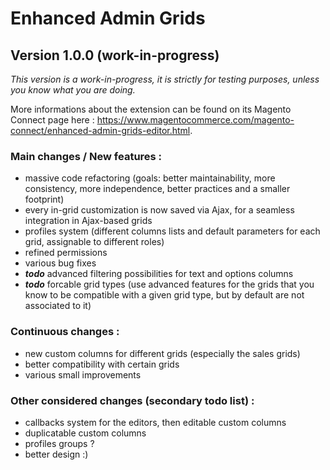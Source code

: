 # Enhanced Admin Grids
## Version 1.0.0 (work-in-progress)

_This version is a work-in-progress, it is strictly for testing purposes, unless you know what you are doing._

More informations about the extension can be found on its Magento Connect page here : https://www.magentocommerce.com/magento-connect/enhanced-admin-grids-editor.html.

### Main changes / New features :
- massive code refactoring (goals: better maintainability, more consistency, more independence, better practices and a smaller footprint)
- every in-grid customization is now saved via Ajax, for a seamless integration in Ajax-based grids
- profiles system (different columns lists and default parameters for each grid, assignable to different roles)
- refined permissions
- various bug fixes
- **_todo_** advanced filtering possibilities for text and options columns
- **_todo_** forcable grid types (use advanced features for the grids that you know to be compatible with a given grid type, but by default are not associated to it)

### Continuous changes :
- new custom columns for different grids (especially the sales grids)
- better compatibility with certain grids
- various small improvements

### Other considered changes (secondary todo list) :
- callbacks system for the editors, then editable custom columns
- duplicatable custom columns
- profiles groups ?
- better design :)